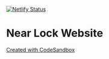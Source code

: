 [![Netlify Status](https://api.netlify.com/api/v1/badges/0d3e3be9-e662-4d24-b7dc-b292de07c7c3/deploy-status)](https://app.netlify.com/sites/nearlock/deploys)

# Near Lock Website

[Created with CodeSandbox](https://codesandbox.io/s/github/shoowack/near-lock-website)
